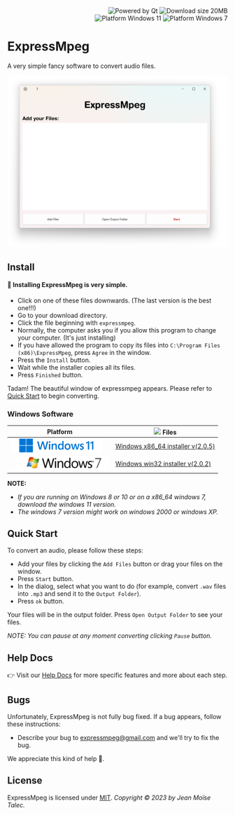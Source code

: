 <p align="right"> 
  <img src="https://img.shields.io/badge/Uses%20Qt-gray?logo=Qt&logoColor=green" alt="Powered by Qt"/> 
  <img src="https://img.shields.io/badge/Download%20size-89MB-green" alt="Download size 20MB"/> <br> 
  <img src="https://img.shields.io/badge/Platform-Windows%207-green?logo=windows%20xp&logoColor=9ac342" alt="Platform Windows 11"/> 
  <img src="https://img.shields.io/badge/Platform-Windows%2011-blue?logo=windows%2011&logoColor=40c7ff" alt="Platform Windows 7"/>   
</p> 


# ExpressMpeg 

A very simple fancy software to convert audio files. 

![Cover](./main-window.png) 

## Install 

#### 💾 Installing ExpressMpeg is very simple.<br> 

- Click on one of these files downwards. (The last version is the best one!!!) 
- Go to your download directory. 
- Click the file beginning with `expressmpeg`. 
- Normally, the computer asks you if you allow this program to change your computer. (It's just installing) 
- If you have allowed the program to copy its files into `C:\Program Files (x86)\ExpressMpeg`, press `Agree` in the window. 
- Press the `Install` button. 
- Wait while the installer copies all its files. 
- Press `Finished` button. 

Tadam! The beautiful window of expressmpeg appears. Please refer to [Quick Start](#quick-start) to begin converting. 

### Windows Software 

|Platform  | <img width=16 src="https://www.svgrepo.com/download/138917/download.svg"> Files                                          | 
|--------  | ------                                         | 
| <img src="./windows-11.png" height=32 align="justify"> | [Windows x86_64 installer v(2.0.5)](https://www.vizysound.com/ExpressMpeg/installers/expressmpeg_x86_64_v_(2.0.5).exe)  | 
| <img style="margin-left:12px" src="./windows-7.png" height=32 align="justify">|[Windows win32 installer v(2.0.2)](https://www.vizysound.com/ExpressMpeg/installers/expressmpeg_win32_v_(2.0.2).exe)| 

**NOTE:** 
- *If you are running on Windows 8 or 10 or on a x86_64 windows 7, download the windows 11 version.* 
- *The windows 7 version might work on windows 2000 or windows XP.* 

## Quick Start 

To convert an audio, please follow these steps: 
- Add your files by clicking the `Add Files` button or drag your files on the window. 
- Press `Start` button. 
- In the dialog, select what you want to do (for example, convert `.wav` files into `.mp3` and send it to the `Output Folder`). 
- Press `ok` button. 

Your files will be in the output folder. Press `Open Output Folder` to see your files. 

*NOTE: You can pause at any moment converting clicking `Pause` button.* 

## Help Docs

👉 Visit our [Help Docs](./HELP.md) for more specific features and more about each step. 

## Bugs 

Unfortunately, ExpressMpeg is not fully bug fixed. If a bug appears, follow these instructions: 
- Describe your bug to [expressmpeg@gmail.com](mailto:expressmpeg.com) and we'll try to fix the bug. 

We appreciate this kind of help 💜. 

## License 

ExpressMpeg is licensed under [MIT](./LICENSE). 
*Copyright © 2023 by Jean Moïse Talec.* 

 
